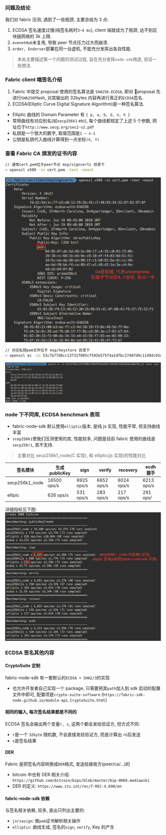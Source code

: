 ### 问题及结论

我们对 fabric 压测, 遇到了一些瓶颈, 主要总结为 3 点:

1.  ECDSA 签名速度过慢(纯签名耗时`3~4 ms`), client 端就成为了瓶颈, 达不到区块链网络的 3k 上限.
2.  `evenetHub`未复用, 导致 peer 节点压力过大而崩溃.
3.  `order, Endorser`部署在同一台虚机, 不能充分发挥出各自性能.

> 本处主要描述第一个问题的测试过程, 旨在充分发挥`node-sdk`用途, 验证一些想法.

### Fabric client 端签名介绍

1.  Fabric 中提交 proposal 使用的签名算法是 `SHA256-ECDSA`, 即对 proposal 先进行`SHA256`Hash, 对其输出的 32bytes 内容再进行真正的`ECDSA`签名.
2.  ECDSA(Elliptic Curve Digital Signature Algorithm)是一种签名算法.

- Elliptic 曲线的 Domain Parameter 有 `{ p, a, b, G, n, h }`
- 常用曲线有对应别名(如`secp256k1` etc), 每个曲线都规定了上述 5 个参数, 网址位于`http://www.secg.org/sec2-v2.pdf`
- 私钥是一个很大的数字, 取值范围是`1 ~ n-1`
- 公钥是私钥代入曲线计算得到一点坐标`(X, Y)`

### 查看 Fabric CA 颁发的证书内容

```sh
// 通常cert.pem位于peer节点 msp/signcerts 目录下
> openssl x509 -in cert.pem -text -noout
```

![cert](./img/ec_cert.png)

```sh
// 对应私钥pem文件位于 msp/keystore 目录下
> openssl ec -in 53c7b77d8cc13731f095cf593e575f4a1dfbc17497d9c1149dc65dafa9a6f36c_sk -noout -text
```

![cert](./img/ec_sk.png)

### node 下不同库, ECDSA benchmark 表现

- fabric-node-sdk 默认使用`elliptic`版本, 是纯 js 实现, 性能平常, 但支持曲线丰富
- `scep256k1`使我们压测使用的库, 性能较多, 问题是目前 fabric 使用的曲线是`secp256r1`, 其不支持.

> 主要对比 secp256k1_node(C 实现), 和 elliptic(js 实现)的性能对比

| 签名模块       | 生成 publicKey | sign       | verify     | recovery   | ecdh 握手  |
| -------------- | -------------- | ---------- | ---------- | ---------- | ---------- |
| secp256k1_node | 16500 ops/s    | 9925 ops/s | 6652 ops/s | 6024 ops/s | 6213 ops/s |
| ellipic        | 626 ops/s      | 531 ops/s  | 283 ops/s  | 217 ops/s  | 291 ops/   |

详细指标见下图:
![cert](./img/ec_bench.png)

### ECDSA 签名其他内容

#### CryptoSuite 定制

fabric-node-sdk 有一套默认的`ECDSA + SHA2/3`的实现

- 也允许开发者自己实现一个 package, 只需要把其`path`加入到 sdk 启动的配置文件中即可, 配置项是`crypto-suite-software` (`https://fabric-sdk-node.github.io/module-api.CryptoSuite.html`)

#### 相同的输入, 每次签名结果都是不同的

ECDSA 签名会输出两个变量`r, s`, 这两个都会发给验证方, 但方式不同:

- `r`是一个 `32byte` 随机数, 不会直接发给验证方, 而是计算出 `rG`后发送
- `s`是签名结果

#### DER

Fabric 是把签名内容转换成`DER`格式, 发送给接收方(peer/ca/...)的

- bitcoin 中也有 DER 相关介绍: `https://github.com/bitcoin/bips/blob/master/bip-0066.mediawiki`
- DER 的定义: `https://www.itu.int/rec/T-REC-X.690/en`

#### fabric-node-sdk 依赖

与签名相关依赖, 较多, 直出只列出主要的:

- `jsrsasign`: 做`pem`证书解析相关操作
- `elliptic`: 曲线生成, 签名的`sign`, `verify`, Key 的产生
